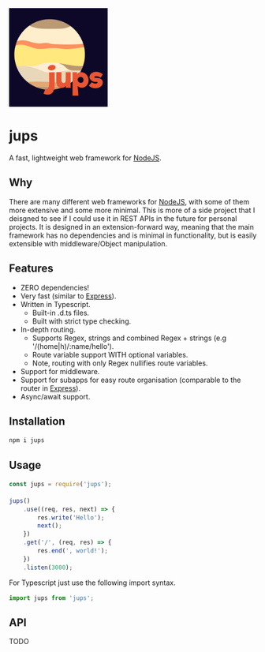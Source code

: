 <img src="jups.png" alt="Jups Logo" width="200" />

# jups

A fast, lightweight web framework for [NodeJS](http://nodejs.org).

## Why

There are many different web frameworks for [NodeJS](http://nodejs.org), with some of them more extensive and some more minimal.
This is more of a side project that I deisgned to see if I could use it in REST APIs in the future for personal projects.
It is designed in an extension-forward way, meaning that the main framework has no dependencies and is minimal in functionality,
but is easily extensible with middleware/Object manipulation.

## Features

-   ZERO dependencies!
-   Very fast (similar to [Express](https://github.com/expressjs/express)).
-   Written in Typescript.
    -   Built-in .d.ts files.
    -   Built with strict type checking.
-   In-depth routing.
    -   Supports Regex, strings and combined Regex + strings (e.g '/(home|h)/:name/hello').
    -   Route variable support WITH optional variables.
    -   Note, routing with only Regex nullifies route variables.
-   Support for middleware.
-   Support for subapps for easy route organisation (comparable to the router in [Express](https://github.com/expressjs/express)).
-   Async/await support.

## Installation

```bash
npm i jups
```

## Usage

```js
const jups = require('jups');

jups()
    .use((req, res, next) => {
        res.write('Hello');
        next();
    })
    .get('/', (req, res) => {
        res.end(', world!');
    })
    .listen(3000);
```

For Typescript just use the following import syntax.

```ts
import jups from 'jups';
```

## API

TODO
